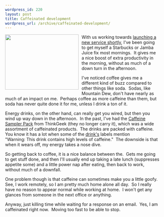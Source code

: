```yaml
--- 
wordpress_id: 220
layout: post
title: Caffeinated development
wordpress_url: /archive/caffeinated-development/
---
```


<p><a href="http://qgyen.net/images/Caffeinateddevelopment_A816/Picture0014.jpg"><img style="border-top-width:0px;border-left-width:0px;border-bottom-width:0px;margin:0px 10px 5px 0px;border-right-width:0px;" height="180" src="http://qgyen.net/images/Caffeinateddevelopment_A816/Picture001_thumb2.jpg" width="240" align="left" border="0"></a> With us working towards <a href="http://qgyen.net/archive/2006/10/31/Rob-loves-to-tease.aspx">launching a new service shortly</a>, I've been going to get myself a&nbsp;Starbucks or Jamba Juice&nbsp;fix most mornings.&nbsp; It gives me a nice boost of extra productivity in the morning, without as much of a down turn in the afternoon.</p> <p>I've noticed coffee gives me a different kind of buzz compared to other things like soda.&nbsp; Sodas, like Mountain Dew, don't have nearly as much of an impact on me.&nbsp; Perhaps coffee as more caffeine than them, but soda has never quite done it for me, unless I drink a ton of it.</p> <p>Energy drinks, on the other hand, can really get you wired, but then you wind up way down in the afternoon.&nbsp; In the past, I've had the <a href="http://www.thinkgeek.com/caffeine/">Caffeine Sampler Pack</a> from ThinkGeek (they no longer carry it), which was a wide assortment of caffeinated products.&nbsp; The drinks are packed with caffeine.&nbsp; You know it has a lot when some of the <a href="http://www.thinkgeek.com/caffeine/drinks/2818/">drink's</a>&nbsp;labels mention "Warning:&nbsp;This drink contains high levels of caffeine."&nbsp; The downside is that when it wears off, my energy takes a nose dive.</p> <p>So getting back to coffee, it is a nice balance between the.&nbsp; Gets me going to get stuff done, and then I'll usually end up taking a late lunch (suppresses appetite some) and a little power nap after eating, then back to work, without much of a downfall.</p> <p>One problem though is that caffeine can sometimes make you a little goofy.&nbsp; See, I work remotely, so I am pretty much home alone all day.&nbsp; So I really have no reason to appear normal while working at home.&nbsp; I won't get any glances from someone in the next office or anything.</p> <p>Anyway, just killing time while waiting for a response on an email.&nbsp; Yes, I am caffeinated right now.&nbsp; Moving too fast to be able to stop.</p>
         
